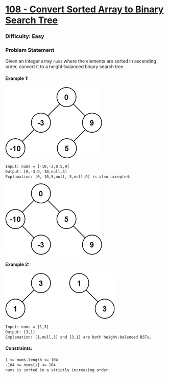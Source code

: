 # [108 - Convert Sorted Array to Binary Search Tree](https://leetcode.com/problems/convert-sorted-array-to-binary-search-tree)
### Difficulty: Easy

### Problem Statement

Given an integer array `nums` where the elements are sorted in ascending order, convert it to a height-balanced binary search tree.

#### Example 1:
![Example 1](image.png)
```
Input: nums = [-10,-3,0,5,9]
Output: [0,-3,9,-10,null,5]
Explanation: [0,-10,5,null,-3,null,9] is also accepted:
```
![Alternative solution to Example 1](image-1.png)
#### Example 2:
![Example 2](image-2.png)
```
Input: nums = [1,3]
Output: [3,1]
Explanation: [1,null,3] and [3,1] are both height-balanced BSTs.
```

#### Constraints:
```
1 <= nums.length <= 104
-104 <= nums[i] <= 104
nums is sorted in a strictly increasing order.
```